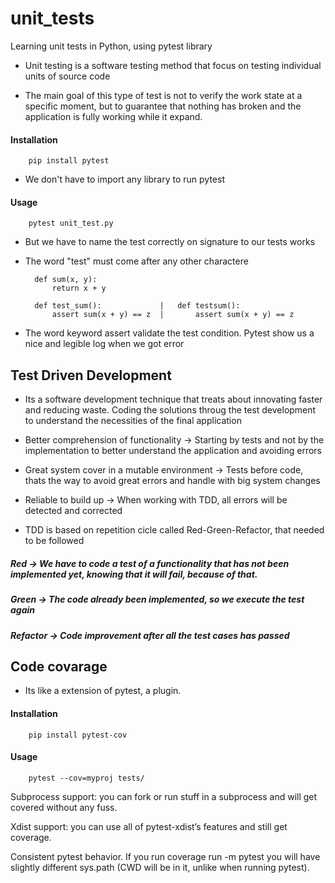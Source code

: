 # unit_tests

Learning unit tests in Python, using pytest library


* Unit testing is a software testing method that focus on testing individual units of source code

* The main goal of this type of test is not to verify the work state at a specific moment, but to guarantee that nothing has broken and the application is fully working while it expand.

#### Installation

        pip install pytest
    

* We don't have to import any library to run pytest

#### Usage

        pytest unit_test.py

* But we have to name the test correctly on signature to our tests works
* The word "test" must come after any other charactere

        def sum(x, y):
            return x + y

        def test_sum():             |   def testsum():
            assert sum(x + y) == z  |       assert sum(x + y) == z

* The word keyword assert validate the test condition. Pytest show us a nice and legible log when we got error

## Test Driven Development

* Its a software development technique that treats about innovating faster and reducing waste. Coding the solutions throug the test development to understand the necessities of the final application

* Better comprehension of functionality -> Starting by tests and not by the implementation to better understand the application and avoiding errors

* Great system cover in a mutable environment -> Tests before code, thats the way to avoid great errors and handle with big system changes

* Reliable to build up -> When working with TDD, all errors will be detected and corrected


* TDD is based on repetition cicle called Red-Green-Refactor, that needed to be followed

##### Red -> We have to code a test of a functionality that has not been implemented yet, knowing that it will fail, because of that.

##### Green -> The code already been implemented, so we execute the test again

##### Refactor -> Code improvement after all the test cases has passed


## Code covarage

* Its like a extension of pytest, a plugin. 

#### Installation

        pip install pytest-cov

#### Usage

        pytest --cov=myproj tests/
        
Subprocess support: you can fork or run stuff in a subprocess and will get covered without any fuss.

Xdist support: you can use all of pytest-xdist’s features and still get coverage.

Consistent pytest behavior. If you run coverage run -m pytest you will have slightly different sys.path (CWD will be in it, unlike when running pytest).


